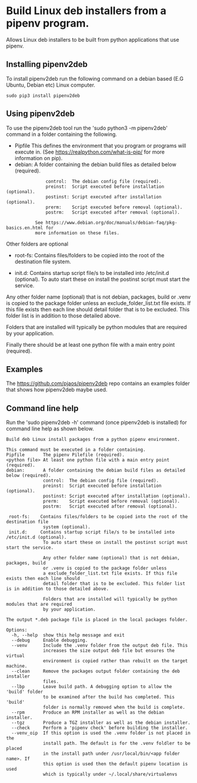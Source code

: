 # Build Linux deb installers from a pipenv program.
Allows Linux deb installers to be built from python applications that use pipenv.


## Installing pipenv2deb
To install pipenv2deb run the following command on a debian based (E.G Ubuntu,
  Debian etc) Linux computer.

```
sudo pip3 install pipenv2deb
```

## Using pipenv2deb
To use the pipenv2deb tool run the 'sudo python3 -m pipenv2deb' command in a folder containing the following.

 - Pipfile This defines the environment that you program or programs will execute in.
   (See https://realpython.com/what-is-pip/ for more information on pip).
 - debian:     A folder containing the debian build files as detailed below (required).
```
               control:  The debian config file (required).
               preinst:  Script executed before installation (optional).
               postinst: Script executed after installation (optional).
               prerm:    Script executed before removal (optional).
               postrm:   Script executed after removal (optional).
```
               See https://www.debian.org/doc/manuals/debian-faq/pkg-basics.en.html for
               more information on these files.
 Other folders are optional

   - root-fs:    Contains files/folders to be copied into the root of the destination file
               system.

   - init.d:     Contains startup script file/s to be installed into /etc/init.d (optional).
               To auto start these on install the postinst script must start the service.

   Any other folder name (optional) that is not debian, packages, build or .venv
   is copied to the package folder unless an exclude_folder_list.txt file exists.
   If this file exists then each line should detail folder that is to be excluded.
   This folder list is in addition to those detailed above.

   Folders that are installed will typically be python modules that are required
   by your application.

 Finally there should be at least one python file with a main entry point (required).

## Examples
The https://github.com/pjaos/pipenv2deb repo contains an examples folder that
shows how pipenv2deb maybe used.


## Command line help
Run the 'sudo pipenv2deb -h' command (once pipenv2deb is installed) for command line help as shown below.


```
Build deb Linux install packages from a python pipenv environment.

This command must be executed in a folder containing.
Pipfile       The pipenv Pilefile (required).
<python file> At least one python file with a main entry point (required).
debian:       A folder containing the debian build files as detailed below (required).
              control:  The debian config file (required).
              preinst:  Script executed before installation (optional).
              postinst: Script executed after installation (optional).
              prerm:    Script executed before removal (optional).
              postrm:   Script executed after removal (optional).

 root-fs:    Contains files/folders to be copied into the root of the destination file
              system (optional).
 init.d:     Contains startup script file/s to be installed into /etc/init.d (optional).
              To auto start these on install the postinst script must start the service.

              Any other folder name (optional) that is not debian, packages, build
              or .venv is copied to the package folder unless
              a exclude_folder_list.txt file exists. If this file exists then each line should
              detail folder that is to be excluded. This folder list is in addition to those detailed above.

              Folders that are installed will typically be python modules that are required
              by your application.

The output *.deb package file is placed in the local packages folder.

Options:
  -h, --help  show this help message and exit
  --debug     Enable debugging.
  --venv      Include the .venv folder from the output deb file. This
              increases the size output deb file but ensures the virtual
              environment is copied rather than rebuilt on the target machine.
  --clean     Remove the packages output folder containing the deb installer
              files.
  --lbp       Leave build path. A debugging option to allow the 'build' folder
              to be examined after the build has completed. This 'build'
              folder is normally removed when the build is complete.
  --rpm       Produce an RPM installer as well as the debian installer.
  --tgz       Produce a TGZ installer as well as the debian installer.
  --check     Perform a 'pipenv check' before building the installer.
  --venv_oip  If this option is used the .venv folder is not placed in the
              install path. The default is for the .venv foldler to be placed
              in the install path under /usr/local/bin/<app folder name>. If
              this option is used then the default pipenv location is used
              which is typically under ~/.local/share/virtualenvs
```
